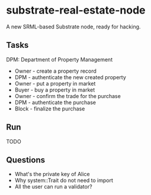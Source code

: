 # substrate-real-estate-node

A new SRML-based Substrate node, ready for hacking.

## Tasks
DPM: Department of Property Management

* Owner - create a property record
* DPM - authenticate the new created property
* Owner - put a property in market
* Buyer - buy a property in market
* Owner - confirm the trade for the purchase
* DPM - authenticate the purchase
* Block - finalize the purchase

## Run
TODO

## Questions
* What's the private key of Alice
* Why system::Trait do not need to import
* All the user can run a validator?